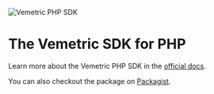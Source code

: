 
![Vemetric PHP SDK](https://github.com/user-attachments/assets/7f2fe2ba-40b9-4d2e-8e55-eadddff5f310)

# The Vemetric SDK for PHP

Learn more about the Vemetric PHP SDK in the [official docs](https://vemetric.com/docs/sdks/php).

You can also checkout the package on [Packagist](https://packagist.org/packages/vemetric/vemetric-php).
